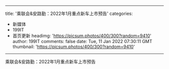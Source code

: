 
---
title: '乘联会&安路勤：2022年1月重点新车上市预告'
categories: 
 - 新媒体
 - 199IT
 - 首页更新
headimg: 'https://picsum.photos/400/300?random=9410'
author: 199IT
comments: false
date: Tue, 11 Jan 2022 07:30:11 GMT
thumbnail: 'https://picsum.photos/400/300?random=9410'
---

<div>   
乘联会&安路勤：2022年1月重点新车上市预告  
</div>
            